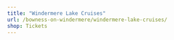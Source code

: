 ```yaml
---
title: "Windermere Lake Cruises"
url: /bowness-on-windermere/windermere-lake-cruises/
shop: Tickets
---
```

